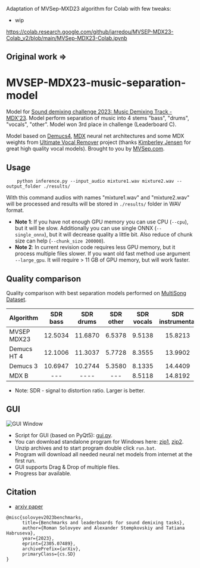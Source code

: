 Adaptation of MVSep-MXD23 algorithm for Colab with few tweaks:
* wip

https://colab.research.google.com/github/jarredou/MVSEP-MDX23-Colab_v2/blob/main/MVSep-MDX23-Colab.ipynb

Original work =>
---
# MVSEP-MDX23-music-separation-model
Model for [Sound demixing challenge 2023: Music Demixing Track - MDX'23](https://www.aicrowd.com/challenges/sound-demixing-challenge-2023). Model perform separation of music into 4 stems "bass", "drums", "vocals", "other". Model won 3rd place in challenge (Leaderboard C).

Model based on [Demucs4](https://github.com/facebookresearch/demucs), [MDX](https://github.com/kuielab/mdx-net) neural net architectures and some MDX weights from [Ultimate Vocal Remover](https://github.com/Anjok07/ultimatevocalremovergui) project (thanks [Kimberley Jensen](https://github.com/KimberleyJensen) for great high quality vocal models). Brought to you by [MVSep.com](https://mvsep.com).
## Usage

```
    python inference.py --input_audio mixture1.wav mixture2.wav --output_folder ./results/
```

With this command audios with names "mixture1.wav" and "mixture2.wav" will be processed and results will be stored in `./results/` folder in WAV format.

* **Note 1**: If you have not enough GPU memory you can use CPU (`--cpu`), but it will be slow. Additionally you can use single ONNX (`--single_onnx`), but it will decrease quality a little bit. Also reduce of chunk size can help (`--chunk_size 200000`).
* **Note 2**: In current revision code requires less GPU memory, but it process multiple files slower. If you want old fast method use argument `--large_gpu`. It will require > 11 GB of GPU memory, but will work faster.  

## Quality comparison

Quality comparison with best separation models performed on [MultiSong Dataset](https://mvsep.com/quality_checker/leaderboard2.php?sort=bass). 

| Algorithm     | SDR bass  | SDR drums  | SDR other  | SDR vocals  | SDR instrumental  |
| ------------- |:---------:|:----------:|:----------:|:----------:|:------------------:|
| MVSEP MDX23   | 12.5034   | 11.6870    | 6.5378     |  9.5138    | 15.8213            |
| Demucs HT 4   | 12.1006   | 11.3037    | 5.7728     |  8.3555    | 13.9902            |
| Demucs 3      | 10.6947   | 10.2744    | 5.3580     |  8.1335    | 14.4409            |
| MDX B         | ---       | ----       | ---        |  8.5118    | 14.8192            |

* Note: SDR - signal to distortion ratio. Larger is better.

## GUI

![GUI Window](https://github.com/ZFTurbo/MVSEP-MDX23-music-separation-model/blob/main/images/MVSep-Window.png)

* Script for GUI (based on PyQt5): [gui.py](gui.py).
* You can download standalone program for Windows here: [zip1](https://github.com/ZFTurbo/MVSEP-MDX23-music-separation-model/releases/download/v1.0/MVSep-MDX23.zip.001), [zip2](https://github.com/ZFTurbo/MVSEP-MDX23-music-separation-model/releases/download/v1.0/MVSep-MDX23.zip.002). Unzip archives and to start program double click `run.bat`.
* Program will download all needed neural net models from internet at the first run.
* GUI supports Drag & Drop of multiple files.
* Progress bar available.

## Citation

* [arxiv paper](https://arxiv.org/abs/2305.07489)

```
@misc{solovyev2023benchmarks,
      title={Benchmarks and leaderboards for sound demixing tasks}, 
      author={Roman Solovyev and Alexander Stempkovskiy and Tatiana Habruseva},
      year={2023},
      eprint={2305.07489},
      archivePrefix={arXiv},
      primaryClass={cs.SD}
}
```
